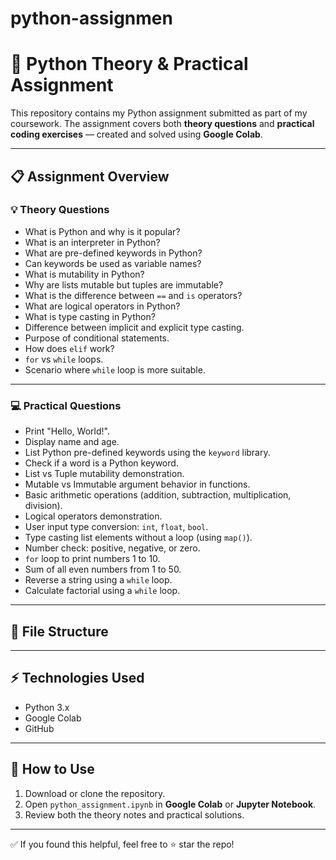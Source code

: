 # python-assignmen

# 🐍 Python Theory & Practical Assignment

This repository contains my Python assignment submitted as part of my coursework. The assignment covers both **theory questions** and **practical coding exercises** — created and solved using **Google Colab**.

---

## 📋 Assignment Overview

### 💡 Theory Questions

- What is Python and why is it popular?
- What is an interpreter in Python?
- What are pre-defined keywords in Python?
- Can keywords be used as variable names?
- What is mutability in Python?
- Why are lists mutable but tuples are immutable?
- What is the difference between `==` and `is` operators?
- What are logical operators in Python?
- What is type casting in Python?
- Difference between implicit and explicit type casting.
- Purpose of conditional statements.
- How does `elif` work?
- `for` vs `while` loops.
- Scenario where `while` loop is more suitable.

---

### 💻 Practical Questions

- Print "Hello, World!".
- Display name and age.
- List Python pre-defined keywords using the `keyword` library.
- Check if a word is a Python keyword.
- List vs Tuple mutability demonstration.
- Mutable vs Immutable argument behavior in functions.
- Basic arithmetic operations (addition, subtraction, multiplication, division).
- Logical operators demonstration.
- User input type conversion: `int`, `float`, `bool`.
- Type casting list elements without a loop (using `map()`).
- Number check: positive, negative, or zero.
- `for` loop to print numbers 1 to 10.
- Sum of all even numbers from 1 to 50.
- Reverse a string using a `while` loop.
- Calculate factorial using a `while` loop.

---

## 📁 File Structure

---

## ⚡️ Technologies Used

- Python 3.x
- Google Colab
- GitHub

---

## 💬 How to Use

1. Download or clone the repository.
2. Open `python_assignment.ipynb` in **Google Colab** or **Jupyter Notebook**.
3. Review both the theory notes and practical solutions.

---


✅ If you found this helpful, feel free to ⭐️ star the repo!

